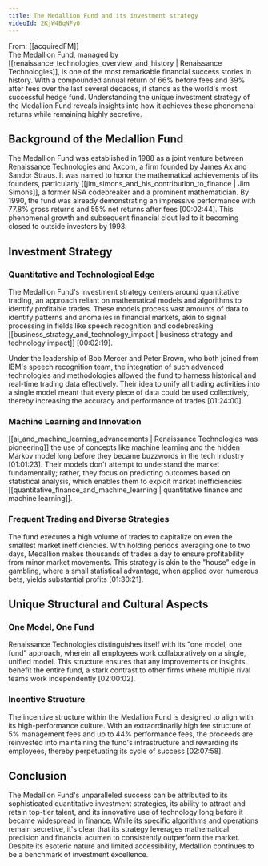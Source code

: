 ```yaml
---
title: The Medallion Fund and its investment strategy
videoId: 2KjW4BqNFy0
---
```


From: [[acquiredFM]] <br/> 
The Medallion Fund, managed by [[renaissance_technologies_overview_and_history | Renaissance Technologies]], is one of the most remarkable financial success stories in history. With a compounded annual return of 66% before fees and 39% after fees over the last several decades, it stands as the world's most successful hedge fund. Understanding the unique investment strategy of the Medallion Fund reveals insights into how it achieves these phenomenal returns while remaining highly secretive.

## Background of the Medallion Fund
The Medallion Fund was established in 1988 as a joint venture between Renaissance Technologies and Axcom, a firm founded by James Ax and Sandor Straus. It was named to honor the mathematical achievements of its founders, particularly [[jim_simons_and_his_contribution_to_finance | Jim Simons]], a former NSA codebreaker and a prominent mathematician. By 1990, the fund was already demonstrating an impressive performance with 77.8% gross returns and 55% net returns after fees <a class="yt-timestamp" data-t="00:02:44">[00:02:44]</a>. This phenomenal growth and subsequent financial clout led to it becoming closed to outside investors by 1993.

## Investment Strategy
### Quantitative and Technological Edge
The Medallion Fund's investment strategy centers around quantitative trading, an approach reliant on mathematical models and algorithms to identify profitable trades. These models process vast amounts of data to identify patterns and anomalies in financial markets, akin to signal processing in fields like speech recognition and codebreaking [[business_strategy_and_technology_impact | business strategy and technology impact]] <a class="yt-timestamp" data-t="00:02:19">[00:02:19]</a>. 

Under the leadership of Bob Mercer and Peter Brown, who both joined from IBM's speech recognition team, the integration of such advanced technologies and methodologies allowed the fund to harness historical and real-time trading data effectively. Their idea to unify all trading activities into a single model meant that every piece of data could be used collectively, thereby increasing the accuracy and performance of trades <a class="yt-timestamp" data-t="01:24:00">[01:24:00]</a>.

### Machine Learning and Innovation
[[ai_and_machine_learning_advancements | Renaissance Technologies was pioneering]] the use of concepts like machine learning and the hidden Markov model long before they became buzzwords in the tech industry <a class="yt-timestamp" data-t="01:01:23">[01:01:23]</a>. Their models don't attempt to understand the market fundamentally; rather, they focus on predicting outcomes based on statistical analysis, which enables them to exploit market inefficiencies [[quantitative_finance_and_machine_learning | quantitative finance and machine learning]].

### Frequent Trading and Diverse Strategies
The fund executes a high volume of trades to capitalize on even the smallest market inefficiencies. With holding periods averaging one to two days, Medallion makes thousands of trades a day to ensure profitability from minor market movements. This strategy is akin to the "house" edge in gambling, where a small statistical advantage, when applied over numerous bets, yields substantial profits <a class="yt-timestamp" data-t="01:30:21">[01:30:21]</a>.

## Unique Structural and Cultural Aspects
### One Model, One Fund
Renaissance Technologies distinguishes itself with its "one model, one fund" approach, wherein all employees work collaboratively on a single, unified model. This structure ensures that any improvements or insights benefit the entire fund, a stark contrast to other firms where multiple rival teams work independently <a class="yt-timestamp" data-t="02:00:02">[02:00:02]</a>.

### Incentive Structure
The incentive structure within the Medallion Fund is designed to align with its high-performance culture. With an extraordinarily high fee structure of 5% management fees and up to 44% performance fees, the proceeds are reinvested into maintaining the fund's infrastructure and rewarding its employees, thereby perpetuating its cycle of success <a class="yt-timestamp" data-t="02:07:58">[02:07:58]</a>.

## Conclusion
The Medallion Fund's unparalleled success can be attributed to its sophisticated quantitative investment strategies, its ability to attract and retain top-tier talent, and its innovative use of technology long before it became widespread in finance. While its specific algorithms and operations remain secretive, it's clear that its strategy leverages mathematical precision and financial acumen to consistently outperform the market. Despite its esoteric nature and limited accessibility, Medallion continues to be a benchmark of investment excellence.
